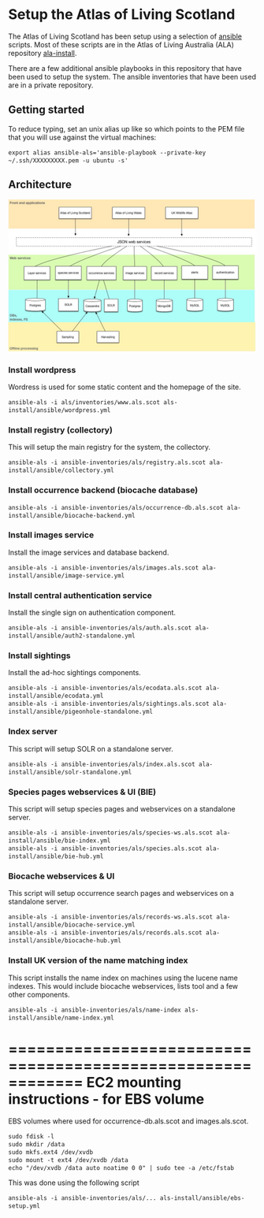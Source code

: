 
# Setup the Atlas of Living Scotland

The Atlas of Living Scotland has been setup using a selection of [ansible](http://www.ansible.com/) scripts.
Most of these scripts are in the Atlas of Living Australia (ALA) repository [ala-install](http://github.com/atlasoflivingaustralia/ala-install).

There are a few additional ansible playbooks in this repository that have been used to setup the system.
The ansible inventories that have been used are in a private repository.


## Getting started

To reduce typing, set an unix alias up like so which points to the PEM file that you will use against the virtual machines:

```
export alias ansible-als='ansible-playbook --private-key ~/.ssh/XXXXXXXXX.pem -u ubuntu -s'
```

## Architecture

![Arch.jpg](Arch.jpg)


### Install wordpress

Wordress is used for some static content and the homepage of the site.

```
ansible-als -i als/inventories/www.als.scot als-install/ansible/wordpress.yml
```

### Install registry (collectory)

This will setup the main registry for the system, the collectory.

```
ansible-als -i ansible-inventories/als/registry.als.scot ala-install/ansible/collectory.yml
```

### Install occurrence backend (biocache database)

```
ansible-als -i ansible-inventories/als/occurrence-db.als.scot ala-install/ansible/biocache-backend.yml
```

### Install images service

Install the image services and database backend.

```
ansible-als -i ansible-inventories/als/images.als.scot ala-install/ansible/image-service.yml
```

### Install central authentication service

Install the single sign on authentication component.

```
ansible-als -i ansible-inventories/als/auth.als.scot ala-install/ansible/auth2-standalone.yml
```

### Install sightings

Install the ad-hoc sightings components.

```
ansible-als -i ansible-inventories/als/ecodata.als.scot ala-install/ansible/ecodata.yml 
ansible-als -i ansible-inventories/als/sightings.als.scot ala-install/ansible/pigeonhole-standalone.yml 
```

### Index server

This script will setup SOLR on a standalone server.

```
ansible-als -i ansible-inventories/als/index.als.scot ala-install/ansible/solr-standalone.yml 
```

### Species pages webservices & UI (BIE)

This script will setup species pages and webservices on a standalone server.

```
ansible-als -i ansible-inventories/als/species-ws.als.scot ala-install/ansible/bie-index.yml 
ansible-als -i ansible-inventories/als/species.als.scot ala-install/ansible/bie-hub.yml 
```

### Biocache webservices & UI

This script will setup occurrence search pages and webservices on a standalone server.
```
ansible-als -i ansible-inventories/als/records-ws.als.scot ala-install/ansible/biocache-service.yml 
ansible-als -i ansible-inventories/als/records.als.scot ala-install/ansible/biocache-hub.yml 
```

### Install UK version of the name matching index

This script installs the name index on machines using the lucene name indexes. This would include biocache webservices, lists tool and a few other components.

```
ansible-als -i ansible-inventories/als/name-index als-install/ansible/name-index.yml 
```

============================================================
EC2 mounting instructions - for EBS volume
============================================================

EBS volumes where used for occurrence-db.als.scot and images.als.scot.

```
sudo fdisk -l
sudo mkdir /data
sudo mkfs.ext4 /dev/xvdb
sudo mount -t ext4 /dev/xvdb /data
echo "/dev/xvdb /data auto noatime 0 0" | sudo tee -a /etc/fstab
```

This was done using the following script

```
ansible-als -i ansible-inventories/als/... als-install/ansible/ebs-setup.yml
```
